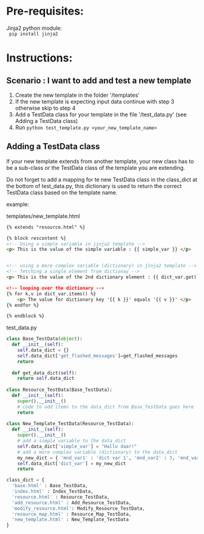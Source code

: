 Pre-requisites:
===============
Jinja2 python module:</br>
<code> pip install jinja2 </code>


Instructions:
=============
Scenario : I want to add and test a new template
-------------------------------------------------
1. Create the new template in the folder '/templates'
2. If the new template is expecting input data continue with step 3 otherwise skip to step 4
3. Add a TestData class for your template in the file '/test_data.py' (see Adding a TestData class)
4. Run `python test_template.py <your_new_template_name>`

Adding a TestData class
-----------------------
If your new template extends from another template, your new class has to be a sub-class or the TestData class of the template you are extending.

Do not forget to add a mapping for te new TestData class in the class_dict at the bottom of test_data.py,
this dictionary is used to return the correct TestData class based on the template name.



example:

templates/new_template.html
```html
{% extends "resource.html" %}

{% block rescontent %}
<!-- Using a simple variable in jinja2 template -->
<p> This is the value of the simple variable : {{ simple_var }} </p>


<!-- using a more complex variable (dictionary) in jinja2 template -->
<!-- fetching a single element from dictionay -->
<p> This is the value of the 2nd dictionary element : {{ dict_var.get('mnd_var2') }} </p

<!-- looping over the dictionary -->
{% for k,v in dict_var.items() %}
	<p> The value for dictionary key '{{ k }}' equals '{{ v }}' </p>
{% endfor %}

{% endblock %}
```


test_data.py

```python
class Base_TestData(object):
  def __init__(self):
    self.data_dict = {}
    self.data_dict['get_flashed_messages']=get_flashed_messages
    return
		
  def get_data_dict(self):
    return self.data_dict
    
class Resource_TestData(Base_TestData):
  def __init__(self):
    super().__init__()
    # code to add items to the data_dict from Base_TestData goes here
    return
    
class New_Template_TestData(Resource_TestData):
  def __init__(self):
    super().__init__()
    # add a simple variable to the data_dict
    self.data_dict['simple_var'] = "Hallo daar!"
    # add a more complex variable (dictionary) to the data_dict
    my_new_dict = { 'mnd_var1' : 'dict var 1', 'mnd_var2' : 3, 'mnd_var3' : 3.5 }
    self.data_dict['dict_var'] = my_new_dict
    return

class_dict = {
  'base.html' : Base_TestData,
  'index.html' : Index_TestData,
  'resource.html' : Resource_TestData,
  'add_resource.html' : Add_Resource_TestData,
  'modify_resource.html': Modify_Resource_TestData,
  'resource_map.html' : Resource_Map_TestData,
  'new_template.html' : New_Template_TestData
}
```
